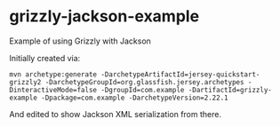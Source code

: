 # grizzly-jackson-example
Example of using Grizzly with Jackson

Initially created via:

    mvn archetype:generate -DarchetypeArtifactId=jersey-quickstart-grizzly2 -DarchetypeGroupId=org.glassfish.jersey.archetypes -DinteractiveMode=false -DgroupId=com.example -DartifactId=grizzly-example -Dpackage=com.example -DarchetypeVersion=2.22.1
    
And edited to show Jackson XML serialization from there.
